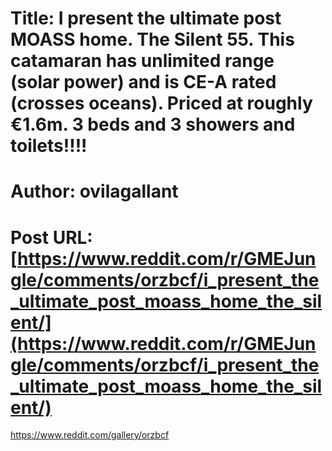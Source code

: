 # Title: I present the ultimate post MOASS home. The Silent 55. This catamaran has unlimited range (solar power) and is CE-A rated (crosses oceans). Priced at roughly €1.6m. 3 beds and 3 showers and toilets!!!!
# Author: ovilagallant
# Post URL: [https://www.reddit.com/r/GMEJungle/comments/orzbcf/i_present_the_ultimate_post_moass_home_the_silent/](https://www.reddit.com/r/GMEJungle/comments/orzbcf/i_present_the_ultimate_post_moass_home_the_silent/)


https://www.reddit.com/gallery/orzbcf
